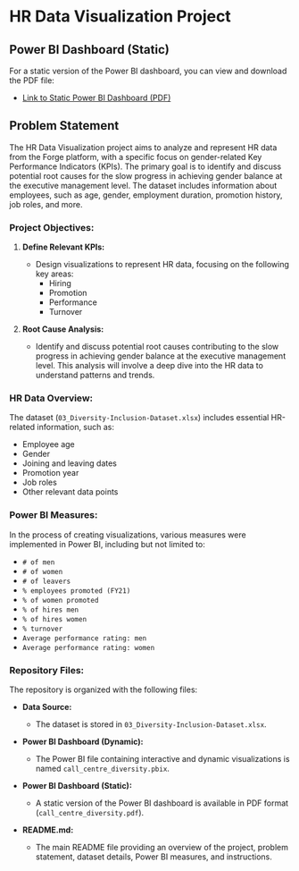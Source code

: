 # HR Data Visualization Project

## Power BI Dashboard (Static)

For a static version of the Power BI dashboard, you can view and download the PDF file:
- [Link to Static Power BI Dashboard (PDF)](https://github.com/Abhishek7574/call_centre_Diversity-Inclusion_dashboard_PowerBI/blob/16509d27ae037ea65b11904dcf808e4c4e8903f5/call%20centre%20diversity.pdf)


## Problem Statement

The HR Data Visualization project aims to analyze and represent HR data from the Forge platform, with a specific focus on gender-related Key Performance Indicators (KPIs). The primary goal is to identify and discuss potential root causes for the slow progress in achieving gender balance at the executive management level. The dataset includes information about employees, such as age, gender, employment duration, promotion history, job roles, and more.

### Project Objectives:

1. **Define Relevant KPIs:**
   - Design visualizations to represent HR data, focusing on the following key areas:
     - Hiring
     - Promotion
     - Performance
     - Turnover

2. **Root Cause Analysis:**
   - Identify and discuss potential root causes contributing to the slow progress in achieving gender balance at the executive management level. This analysis will involve a deep dive into the HR data to understand patterns and trends.

### HR Data Overview:

The dataset (`03_Diversity-Inclusion-Dataset.xlsx`) includes essential HR-related information, such as:
- Employee age
- Gender
- Joining and leaving dates
- Promotion year
- Job roles
- Other relevant data points

### Power BI Measures:

In the process of creating visualizations, various measures were implemented in Power BI, including but not limited to:
- `# of men`
- `# of women`
- `# of leavers`
- `% employees promoted (FY21)`
- `% of women promoted`
- `% of hires men`
- `% of hires women`
- `% turnover`
- `Average performance rating: men`
- `Average performance rating: women`

### Repository Files:

The repository is organized with the following files:

- **Data Source:**
  - The dataset is stored in `03_Diversity-Inclusion-Dataset.xlsx`.

- **Power BI Dashboard (Dynamic):**
  - The Power BI file containing interactive and dynamic visualizations is named `call_centre_diversity.pbix`.

- **Power BI Dashboard (Static):**
  - A static version of the Power BI dashboard is available in PDF format (`call_centre_diversity.pdf`).

- **README.md:**
  - The main README file providing an overview of the project, problem statement, dataset details, Power BI measures, and instructions.
